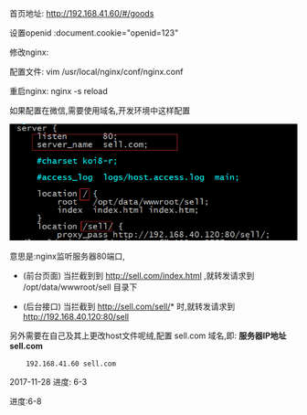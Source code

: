 首页地址: http://192.168.41.60/#/goods

设置openid :document.cookie="openid=123"


修改nginx:

配置文件: vim /usr/local/nginx/conf/nginx.conf

重启nginx: nginx -s reload 

如果配置在微信,需要使用域名,开发环境中这样配置

![](images/nginx1.png)

意思是:nginx监听服务器80端口,

* (前台页面) 当拦截到到 http://sell.com/index.html ,就转发请求到 /opt/data/wwwroot/sell 目录下

* (后台接口) 当拦截到 http://sell.com/sell/* 时,就转发请求到 http://192.168.40.120:80/sell 


另外需要在自己及其上更改host文件呢绒,配置 sell.com 域名,即: **服务器IP地址 sell.com**

        192.168.41.60 sell.com


        
        
2017-11-28   进度: 6-3

进度:6-8
























